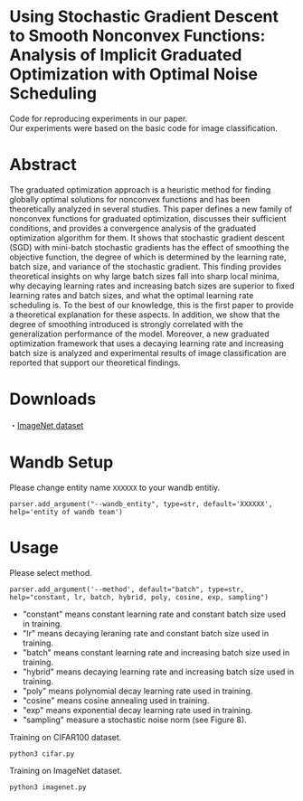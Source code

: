 # Using Stochastic Gradient Descent to Smooth Nonconvex Functions: Analysis of Implicit Graduated Optimization with Optimal Noise Scheduling
Code for reproducing experiments in our paper.  
Our experiments were based on the basic code for image classification.

# Abstract
The graduated optimization approach is a heuristic method for finding globally optimal solutions for nonconvex functions and has been theoretically analyzed in several studies. This paper defines a new family of nonconvex functions for graduated optimization, discusses their sufficient conditions, and provides a convergence analysis of the graduated optimization algorithm for them. It shows that stochastic gradient descent (SGD) with mini-batch stochastic gradients has the effect of smoothing the objective function, the degree of which is determined by the learning rate, batch size, and variance of the stochastic gradient. This finding provides theoretical insights on why large batch sizes fall into sharp local minima, why decaying learning rates and increasing batch sizes are superior to fixed learning rates and batch sizes, and what the optimal learning rate scheduling is. To the best of our knowledge, this is the first paper to provide a theoretical explanation for these aspects. In addition, we show that the degree of smoothing introduced is strongly correlated with the generalization performance of the model. Moreover, a new graduated optimization framework that uses a decaying learning rate and increasing batch size is analyzed and experimental results of image classification are reported that support our theoretical findings.

# Downloads
・[ImageNet dataset](https://image-net.org/index.php)  

# Wandb Setup
Please change entity name `XXXXXX` to your wandb entitiy.
```
parser.add_argument("--wandb_entity", type=str, default='XXXXXX', help='entity of wandb team')
```

# Usage
Please select method.
```
parser.add_argument('--method', default="batch", type=str, help="constant, lr, batch, hybrid, poly, cosine, exp, sampling")
```
 - "constant" means constant learning rate and constant batch size used in training.
 - "lr" means decaying leraning rate and constant batch size used in training.
 - "batch" means constant learning rate and increasing batch size used in training.
 - "hybrid" means decaying learning rate and increasing batch size used in training.
 - "poly" means polynomial decay learning rate used in training.
 - "cosine" means cosine annealing used in training.
 - "exp" means exponential decay learning rate used in training.
 - "sampling" measure a stochastic noise norm (see Figure 8).

Training on CIFAR100 dataset.
```
python3 cifar.py
```
Training on ImageNet dataset.
```
python3 imagenet.py
```
